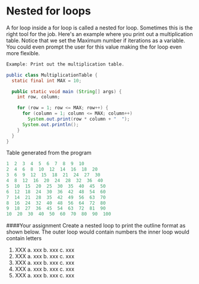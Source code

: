 # Nested for loops

A for loop inside a for loop is called a nested  for loop. Sometimes this is the right tool for the job. Here's an example where you print out a multiplication table. Notice that we set the Maximum number if iterations as a variable. You could even prompt the user for this value making the for loop even more flexible.


```java
Example: Print out the multiplication table.

public class MultiplicationTable {
  static final int MAX = 10;

  public static void main (String[] args) {
    int row, column;

    for (row = 1; row <= MAX; row++) {
      for (column = 1; column <= MAX; column++)
        System.out.print(row * column + "  ");
      System.out.println();
    }
  }
}

```
Table generated from the program
```java
1  2  3  4  5  6  7  8  9  10  
2  4  6  8  10  12  14  16  18  20  
3  6  9  12  15  18  21  24  27  30  
4  8  12  16  20  24  28  32  36  40  
5  10  15  20  25  30  35  40  45  50  
6  12  18  24  30  36  42  48  54  60  
7  14  21  28  35  42  49  56  63  70  
8  16  24  32  40  48  56  64  72  80  
9  18  27  36  45  54  63  72  81  90  
10  20  30  40  50  60  70  80  90  100
```
####Your assignment
Create a nested loop to print the outline format as shown below.
The outer loop would contain numbers the inner loop would contain letters

1. XXX
   a. xxx
   b. xxx
   c. xxx
2. XXX
   a. xxx
   b. xxx
   c. xxx
3. XXX
   a. xxx
   b. xxx
   c. xxx
4. XXX
   a. xxx
   b. xxx
   c. xxx
5. XXX
   a. xxx
   b. xxx
   c. xxx